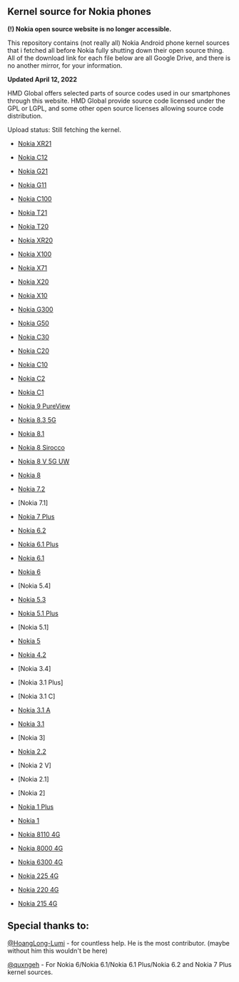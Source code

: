 ## Kernel source for Nokia phones

**(!) Nokia open source website is no longer accessible.**

This repository contains (not really all) Nokia Android phone kernel sources that i fetched all before Nokia fully
shutting down their open source thing. All of the download link for each file below are all Google Drive, and there is
no another mirror, for your information.

**Updated April 12, 2022**

HMD Global offers selected parts of source codes used in our smartphones through this website. 
HMD Global provide source code licensed under the GPL or LGPL, and some other open source licenses allowing 
source code distribution.

Upload status: Still fetching the kernel.

* [Nokia XR21](https://drive.google.com/drive/folders/1RF9mWJut-wbhHxUFWlf_IvvYs9aeRP5U)

* [Nokia C12](https://drive.google.com/drive/folders/1QKUQYNSeaYJdd96MHTeoIfAHYC9ahTxx)

* [Nokia G21](https://drive.google.com/drive/folders/15_S_CmynDcy_n5lW9COwRVseCkQabmcD)

* [Nokia G11](https://drive.google.com/drive/folders/1FAPJ2C5Zy-EYIFgt-CzYvImdVTUqUOOA)

* [Nokia C100](https://drive.google.com/drive/folders/1gjxi71z21MyHICd6SS2LAjGIGrbOsWzs)

* [Nokia T21](https://drive.google.com/drive/folders/1WWN5HlLQPD3yYLdXuxV-q8EuYq-ve-cN)

* [Nokia T20](https://drive.google.com/drive/folders/178UPsDB7mops-MvW_UjkveJayahKf3TY)

* [Nokia XR20](https://drive.google.com/drive/folders/1b2C-byO59UsYHJpsazwPCeCCGD0Q-WM3)

* [Nokia X100](https://drive.google.com/drive/folders/10NHXr1SmVyM9f36wv2V-chtBTN1mCmB7)

* [Nokia X71](https://drive.google.com/drive/folders/1_zNmzliCTNf-5fNulEESglTI2VudNaa5)

* [Nokia X20](https://drive.google.com/drive/folders/10RZe7ijUtEBZ76r7nUHeXqZk_7b3kas3)

* [Nokia X10](https://drive.google.com/drive/folders/10SUR16zFhrMaKBJXp1xewZMpRZ8-ku6c)

* [Nokia G300](https://drive.google.com/drive/folders/10T1UWqSVTFfjtPDzaQ1CddwQ3ZWyIbGV)

* [Nokia G50](https://drive.google.com/drive/folders/10ZSUfkJyQTg83Q15uDkTsfbATciYNM4K)

* [Nokia C30](https://drive.google.com/drive/folders/10aYmwVuIBU0MI2Ha7L68Ggi2LyUyKmrV)

* [Nokia C20](https://drive.google.com/drive/folders/10cdH71x-lRanEihjC88QYRddCyGw0CY0)

* [Nokia C10](https://drive.google.com/drive/folders/14PydEfQocDJ1PWIl9u0aoZ70AP8jm0QA)

* [Nokia C2](https://drive.google.com/drive/folders/1jUb-UPF7ud8xxlhcLt8zrQHZrn3qwUBo)

* [Nokia C1](https://drive.google.com/drive/folders/1xuKOcFLYXPuNnxiy671EGc-tDMcgPv4S)

* [Nokia 9 PureView](https://drive.google.com/drive/folders/13wLMQI1jF7wPUEwbSmMRLS9Hc50TdTNr)

* [Nokia 8.3 5G](https://drive.google.com/drive/folders/1vxtRHna2obHPCYFtPhlBpSl0hvIxKoVx)

* [Nokia 8.1](https://drive.google.com/drive/folders/1AZ99dyWyO5n181TQgfQwP0BquFkl9hYB)

* [Nokia 8 Sirocco](https://drive.google.com/drive/folders/1bRkIuRKby2xALSFOBEmeXjSTPbTIn-io)

* [Nokia 8 V 5G UW](https://drive.google.com/drive/folders/1YUGsCxRgETWwXVieoFJwsHde3trAIatP)

* [Nokia 8](https://drive.google.com/drive/folders/1RMdvE1g43iyJH4Xs_eA8VNm9XG-903EW)

* [Nokia 7.2](https://drive.google.com/drive/folders/1tmchysZgyHMZKYiRS3QlEXPN6tDuKSpd)

* [Nokia 7.1]

* [Nokia 7 Plus](https://drive.google.com/drive/folders/10onbQtMdtjLEIgFQVgrQ1K-JMfP_ojlW)

* [Nokia 6.2](https://drive.google.com/drive/folders/1VU-IkTgjh9EveSp-MnhGBKS-FbKMwiWF)

* [Nokia 6.1 Plus](https://drive.google.com/drive/folders/1T4vN_gRwVZz0BnsYtCHWw_Wfo18FtEzk)

* [Nokia 6.1](https://drive.google.com/drive/folders/1-_fA8Si5ov9W4Wqj2iHbBVlNqnZaykrG)

* [Nokia 6](https://drive.google.com/drive/folders/1QH04VXjpCWwqRvgAJv7qQKsmFg_YeFN3)

* [Nokia 5.4]

* [Nokia 5.3](https://drive.google.com/drive/folders/1NS6YAIePjumwZZPaPXX7XgdEr9d0yvD1)

* [Nokia 5.1 Plus](https://drive.google.com/drive/folders/1fRJd8sQznyytFnF687Gw0U7gHNGnmTnI)

* [Nokia 5.1]

* [Nokia 5](https://drive.google.com/drive/folders/101X69QuS_pZHNEnEPOtpClbgLeXCcBp1)

* [Nokia 4.2](https://drive.google.com/drive/folders/1Haib9T833wYuaPwXnbIFgQ5XazbwGBl8)

* [Nokia 3.4]

* [Nokia 3.1 Plus]

* [Nokia 3.1 C]

* [Nokia 3.1 A](https://drive.google.com/drive/folders/1bslN3I-xsEpNavegag4WAHwmIoFUtJt7)

* [Nokia 3.1](https://drive.google.com/drive/folders/17BNse9ww-LmdcvqnPvI_zc31IIVBvCe6)

* [Nokia 3]

* [Nokia 2.2](https://drive.google.com/drive/folders/1g9BitncvbyZDP-NMENIhLXSmUfagR9ht)

* [Nokia 2 V]

* [Nokia 2.1]

* [Nokia 2]

* [Nokia 1 Plus](https://drive.google.com/drive/folders/1e1Fqi97RETQ2LfdUFkCmBTnroNBZub8V)

* [Nokia 1](https://drive.google.com/drive/folders/1DrESocmUV-7uaq0Q494fR2zXvF5QDzpD)

* [Nokia 8110 4G](https://drive.google.com/drive/folders/1v9xirqXkf7UvvtjKFJCZZLScTRWFS3k-)

* [Nokia 8000 4G](https://drive.google.com/drive/folders/17cVf8KTmXpb5FvXMe8W2FbvMVWSBylMl)

* [Nokia 6300 4G](https://drive.google.com/drive/folders/123G4UxUAvvdPc8m8_8ZNKLLXNIRyCN_2)

* [Nokia 225 4G](https://drive.google.com/drive/folders/1qACb9JpX3YLIkUfIxr_M_GLUBm1XG23E)

* [Nokia 220 4G](https://drive.google.com/drive/folders/1k4hOwdIuvCUuRqnqVhzAoVzxi6kuVvaW)

* [Nokia 215 4G](https://drive.google.com/drive/folders/1vts5PKaaNioHbQcn2JI5B4pd4faX6c8U)

## Special thanks to:

[@HoangLong-Lumi](https://github.com/HoangLong-Lumi) - for countless help. He is the most contributor. (maybe without him this wouldn't be here)

[@quxngeh](https://github.com/quxngeh) - For Nokia 6/Nokia 6.1/Nokia 6.1 Plus/Nokia 6.2 and Nokia 7 Plus kernel sources.
